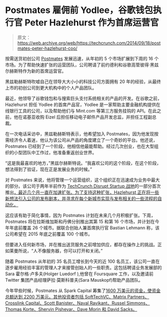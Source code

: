 # Postmates 雇佣前 Yodlee，谷歌钱包执行官 Peter Hazlehurst 作为首席运营官 

> 原文：<https://web.archive.org/web/https://techcrunch.com/2014/09/18/postmates-peter-hazlehurst-coo/>

按需送货初创公司 [Postmates](https://web.archive.org/web/20221205145441/http://www.postmates.com/) 发展迅速，从年初的 5 个市场扩展到下周的 16 个市场。为了帮助快速扩张的运营团队，公司聘请了前约德利和谷歌高管彼得·黑兹尔赫斯特作为新的首席运营官。

黑兹勒赫斯特吹嘘自己在领导大大小小的科技公司方面拥有 20 年的经验，从最终上市的初创公司到更大机构中的个人产品团队。

最近，他领导了谷歌钱包和与搜索巨头支付系统相关的产品的开发。在谷歌之前，Hazlehurst 担任 Yodlee 的首席产品官，Yodlee 是一家帮助主要金融机构提供在线银行工具的公司，以及帮助他们与 Mint.com 等第三方服务挂钩的 API。在此之前，他在诺基亚收购 Eizel 后担任移动电子邮件产品开发总监，并担任工程副总裁。

在一次电话采访中，黑兹勒赫斯特表示，他希望加入 Postmates，因为他发现按需经济令人着迷，他认为该公司从产品的角度建立了一个奇妙的平台。他还说，Postmates 已经到了一个阶段，他相信他最能帮助。经过几次创业，也在大型组织的小型团队中工作过，他准备重返创业世界。

“这是我最喜欢的地方，”黑兹尔赫斯特说。“我喜欢公司的这个阶段，在这个阶段，想法得到了验证，现在正是发展业务的时候。”

对 Postmates 来说，他将管理一个运营组织，这个组织正在迅速成为业务中最大的部分。该公司于两年半前作为 [TechCrunch Disrupt Startup 战地](https://web.archive.org/web/20221205145441/https://beta.techcrunch.com/2011/09/13/local-messenger-postmates-aims-to-be-the-uber-of-packages-and-more/)的一部分首次推出[，最近几个月一直在加速扩张。为了支持这种扩张，Hazlehurst 正在将一些新想法引入公司的发布剧本，并寻求在每个新城市实现与发布相关的一些流程的自动化。](https://web.archive.org/web/20221205145441/https://beta.techcrunch.com/2011/12/15/postmates/)

这应该有助于简化事情，因为 Postmates 计划在未来几个月积极扩张。下周，Postmates 将在拉斯维加斯和丹佛分别推出其第 15 和第 16 个市场，并计划在今年年底前覆盖 26 个城市。据联合创始人兼首席执行官 Bastian Lehmann 称，该公司希望在 2015 年底之前覆盖 100 个城市。

但要进入任何新市场，并在推出送货服务之前增加供应，都存在操作上的挑战。正如莱曼所说，“人不像服务器，你可以打开和关闭。”

随着 Postmates 从年初的 35 名员工增长到今天的近 100 名员工，该公司一直在逐步雇用经验丰富的管理人才来接管创始人的一些职责。这包括聘请业务发展部的 Sara 霍尔格·卢多夫(Holger Luedorf ),他曾在 Foursquare 工作，以及邀请前 Twitter 集团产品经理萨拉·莫斯科普夫(Sara Mauskopf)帮助产品团队。

今年早些时候，Postmates 从 Spark Capital 筹集了[1600 万美元的资金，使资金总额达到 2200 万美元。其他投资者包括 SoftTechVC、Matrix Partners、Crosslink Capital、Scott Banister、Naval Ravikant、Russel Simmons、Thomas Korte、Shervin Pishevar、Dave Morin 和 David Sacks。](https://web.archive.org/web/20221205145441/https://beta.techcrunch.com/2014/02/18/postmates-16m-spark-capital/)